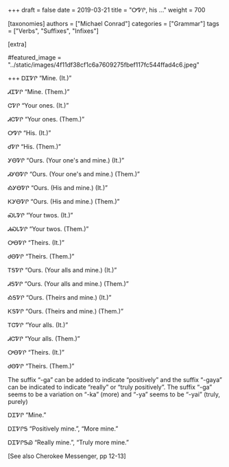 +++
draft = false
date = 2019-03-21
title = "ᎤᏤᎵ, his …"
weight = 700

[taxonomies]
authors = ["Michael Conrad"]
categories = ["Grammar"]
tags = ["Verbs", "Suffixes", "Infixes"]

[extra]

#featured_image = "../static/images/4f11df38cf1c6a7609275fbef117fc544ffad4c6.jpeg"

+++
ᎠᏆᏤᎵ “Mine. (It.)”

ᏗᏆᏤᎵ “Mine. (Them.)”

ᏣᏤᎵ “Your ones. (It.)”

ᏗᏣᏤᎵ “Your ones. (Them.)”
<!-- more -->
ᎤᏤᎵ “His. (It.)”

ᏧᏤᎵ “His. (Them.)”

ᎩᎾᏤᎵ “Ours. (Your one's and mine.) (It.)”

ᏗᎩᎾᏤᎵ “Ours. (Your one's and mine.) (Them.)”

ᎣᎩᎾᏤᎵ “Ours. (His and mine.) (It.)”

ᏦᎩᎾᏤᎵ “Ours. (His and mine.) (Them.)”

ᏍᏓᏤᎵ “Your twos. (It.)”

ᏗᏍᏓᏤᎵ “Your twos. (Them.)”

ᎤᎾᏤᎵ “Theirs. (It.)”

ᏧᎾᏤᎵ “Theirs. (Them.)”

ᎢᎦᏤᎵ “Ours. (Your alls and mine.) (It.)”

ᏗᎦᏤᎵ “Ours. (Your alls and mine.) (Them.)”

ᎣᎦᏤᎵ “Ours. (Theirs and mine.) (It.)”

ᏦᎦᏤᎵ “Ours. (Theirs and mine.) (Them.)”

ᎢᏣᏤᎵ “Your alls. (It.)”

ᏗᏣᏤᎵ “Your alls. (Them.)”

ᎤᎾᏤᎵ “Theirs. (It.)”

ᏧᎾᏤᎵ “Theirs. (Them.)”

The suffix “-ga” can be added to indicate “positively” and the suffix “-gaya” can be indicated to indicate “really” or “truly positively”. The suffix “-ga” seems to be a variation on “-ka” (more) and “-ya” seems to be “-yai” (truly, purely)

ᎠᏆᏤᎵ “Mine.”

ᎠᏆᏤᎵᎦ “Positively mine.”, “More mine.”

ᎠᏆᏤᎵᎦᏯ “Really mine.”, “Truly more mine.”

[See also Cherokee Messenger, pp 12-13]
